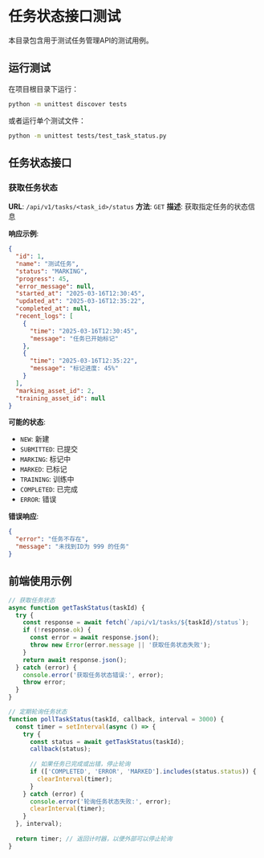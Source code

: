 # 任务状态接口测试

本目录包含用于测试任务管理API的测试用例。

## 运行测试

在项目根目录下运行：

```bash
python -m unittest discover tests
```

或者运行单个测试文件：

```bash
python -m unittest tests/test_task_status.py
```

## 任务状态接口

### 获取任务状态

**URL**: `/api/v1/tasks/<task_id>/status`
**方法**: `GET`
**描述**: 获取指定任务的状态信息

**响应示例**:

```json
{
  "id": 1,
  "name": "测试任务",
  "status": "MARKING",
  "progress": 45,
  "error_message": null,
  "started_at": "2025-03-16T12:30:45",
  "updated_at": "2025-03-16T12:35:22",
  "completed_at": null,
  "recent_logs": [
    {
      "time": "2025-03-16T12:30:45",
      "message": "任务已开始标记"
    },
    {
      "time": "2025-03-16T12:35:22",
      "message": "标记进度: 45%"
    }
  ],
  "marking_asset_id": 2,
  "training_asset_id": null
}
```

**可能的状态**:
- `NEW`: 新建
- `SUBMITTED`: 已提交
- `MARKING`: 标记中
- `MARKED`: 已标记
- `TRAINING`: 训练中
- `COMPLETED`: 已完成
- `ERROR`: 错误

**错误响应**:

```json
{
  "error": "任务不存在",
  "message": "未找到ID为 999 的任务"
}
```

## 前端使用示例

```javascript
// 获取任务状态
async function getTaskStatus(taskId) {
  try {
    const response = await fetch(`/api/v1/tasks/${taskId}/status`);
    if (!response.ok) {
      const error = await response.json();
      throw new Error(error.message || '获取任务状态失败');
    }
    return await response.json();
  } catch (error) {
    console.error('获取任务状态错误:', error);
    throw error;
  }
}

// 定期轮询任务状态
function pollTaskStatus(taskId, callback, interval = 3000) {
  const timer = setInterval(async () => {
    try {
      const status = await getTaskStatus(taskId);
      callback(status);
      
      // 如果任务已完成或出错，停止轮询
      if (['COMPLETED', 'ERROR', 'MARKED'].includes(status.status)) {
        clearInterval(timer);
      }
    } catch (error) {
      console.error('轮询任务状态失败:', error);
      clearInterval(timer);
    }
  }, interval);
  
  return timer; // 返回计时器，以便外部可以停止轮询
}
``` 